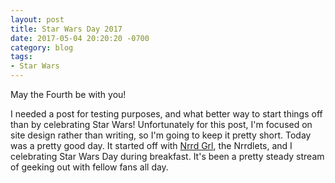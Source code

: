 ```yaml
---
layout: post
title: Star Wars Day 2017
date: 2017-05-04 20:20:20 -0700
category: blog
tags:
- Star Wars
---
```

May the Fourth be with you!

I needed a post for testing purposes, and what better way to start things off than by celebrating Star Wars! Unfortunately for this post, I'm focused on site design rather than writing, so I'm going to keep it pretty short. Today was a pretty good day. It started off with [Nrrd Grl](https://wiseami.com), the Nrrdlets, and I celebrating Star Wars Day during breakfast. It's been a pretty steady stream of geeking out with fellow fans all day.